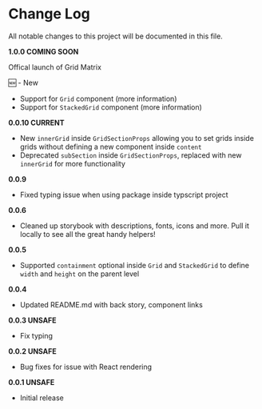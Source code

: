 # Change Log

All notable changes to this project will be documented in this file.

**1.0.0 COMING SOON**

Offical launch of Grid Matrix

:new: - New
- Support for `Grid` component (more information)
- Support for `StackedGrid` component (more information)

**0.0.10 CURRENT**

- New `innerGrid` inside `GridSectionProps` allowing you to set grids inside grids without defining a new component inside `content`
- Deprecated `subSection` inside `GridSectionProps`, replaced with new `innerGrid` for more functionality

**0.0.9**

- Fixed typing issue when using package inside typscript project

**0.0.6**

- Cleaned up storybook with descriptions, fonts, icons and more. Pull it locally to see all the great handy helpers!

**0.0.5**

- Supported `containment` optional inside `Grid` and `StackedGrid` to define `width` and `height` on the parent level

**0.0.4**

- Updated README.md with back story, component links

**0.0.3 UNSAFE**

- Fix typing

**0.0.2 UNSAFE**

- Bug fixes for issue with React rendering

**0.0.1 UNSAFE**

- Initial release